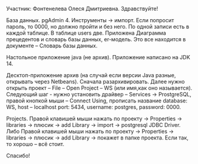 Участник: Фонтенелева Олеся Дмитриевна. 
Здравствуйте!

База данных. pgAdmin 4. Инструменты -> импорт. Если попросит пароль, то 0000, но должно пройти и без него. По одной записи есть в каждой таблице. В таблице users две.
Приложена Диаграмма прецедентов и словарь базы данных, er-модель. Это все находится в документе – Словарь базы данных. 

Настольное приложение java (не архив).  Приложение написано на JDK 14. 

Десктоп-приложение архив (на случай если версии Java разные, открывать через Netbeans). Сначала разархивировать. Далее нужно открыть проект – File – Open Project – WS (или имя,как оно называется). Следующий шаг - нужно установить драйвер – Services -> ProstgreSQL, правой кнопкой мыши – Connect Using, прописать название database: WS, host – localhost port: 5434, username: postgres, password: 0000.  

Projects. Правой клавишей мыши нажать по проекту -> Properties -> libraries -> плюсик -> add Library -> import -> postgresql JDBC Driver. Либо Правой клавишей мыши нажать по проекту -> Properties -> libraries -> плюсик -> add Library -> покажет в папке проекта. Если так, то хорошо – всё стоит. 

Спасибо! 
